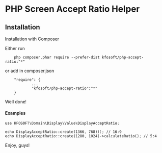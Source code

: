 # PHP Screen Accept Ratio Helper
## Installation

Installation with Composer

Either run
~~~
    php composer.phar require --prefer-dist kfosoft/php-accept-ratio:"*"
~~~
or add in composer.json
~~~
    "require": {
            ...
            "kfosoft/php-accept-ratio":"*"
    }
~~~

Well done!

#### Examples
```
use KFOSOFT\Domain\Display\Value\DisplayAcceptRatio;

echo DisplayAcceptRatio::create(1366, 768)(); // 16:9
echo DisplayAcceptRatio::create(1280, 1024)->calculateRatio(); // 5:4
```

Enjoy, guys!
